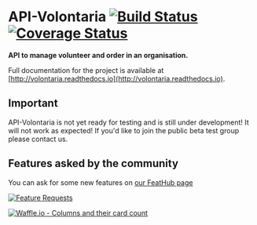 # API-Volontaria [![Build Status](https://travis-ci.org/Volontaria/API-Volontaria.svg?branch=master)](https://travis-ci.org/Volontaria/API-Volontaria) [![Coverage Status](https://coveralls.io/repos/github/Volontaria/API-Volontaria/badge.svg?branch=master)](https://coveralls.io/github/Volontaria/API-Volontaria?branch=master)

**API to manage volunteer and order in an organisation.**

Full documentation for the project is available at [http://volontaria.readthedocs.io](http://volontaria.readthedocs.io).

## Important

API-Volontaria is not yet ready for testing and is still under development! It will not work as expected! If you'd like to join the public beta test group please contact us.

## Features asked by the community

You can ask for some new features on [our FeatHub page](https://feathub.com/Volontaria/API-Volontaria)

[![Feature Requests](http://feathub.com/Volontaria/API-Volontaria?format=svg)](http://feathub.com/Volontaria/API-Volontaria)

[![Waffle.io - Columns and their card count](https://badge.waffle.io/Volontaria/API-Volontaria.svg?columns=all)](https://waffle.io/Volontaria/API-Volontaria) 
